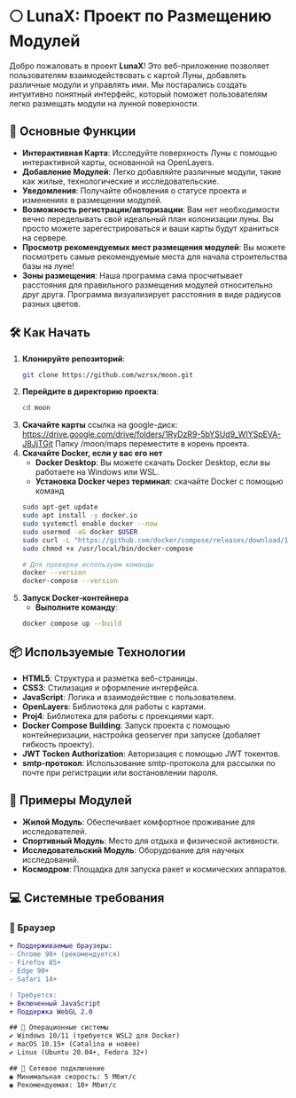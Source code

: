 # 🌕 LunaX: Проект по Размещению Модулей

Добро пожаловать в проект **LunaX**! Это веб-приложение позволяет пользователям взаимодействовать с картой Луны, добавлять различные модули и управлять ими. Мы постарались создать интуитивно понятный интерфейс, который поможет пользователям легко размещать модули на лунной поверхности.

## 🚀 Основные Функции

- **Интерактивная Карта**: Исследуйте поверхность Луны с помощью интерактивной карты, основанной на OpenLayers.
- **Добавление Модулей**: Легко добавляйте различные модули, такие как жилые, технологические и исследовательские.
- **Уведомления**: Получайте обновления о статусе проекта и изменениях в размещении модулей.
- **Возможность регистрации/авторизации**: Вам нет необходимости вечно переделывать свой идеальный план колонизации луны. Вы просто можете зарегестрироваться и ваши карты будут храниться на сервере.
- **Просмотр рекомендуемых мест размещения модулей**: Вы можете посмотреть самые рекомендуемые места для начала строительства базы на луне!
- **Зоны размещения**: Наша программа сама просчитывает расстояния для правильного размещения модулей относительно друг друга. Программа визуализирует расстояния в виде радиусов разных цветов.

## 🛠️ Как Начать

1. **Клонируйте репозиторий**:
   ```bash
   git clone https://github.com/wzrsx/moon.git
2. **Перейдите в директорию проекта**:
   ```bash
   cd moon
3. **Скачайте карты**
   ссылка на google-диск: https://drive.google.com/drive/folders/1RyDzR9-5bYSUd9_WIYSpEVA-J8JjTGjt
   Папку /moon/maps переместите в корень проекта.
4. **Скачайте Docker, если у вас его нет**
   - **Docker Desktop**: Вы можете скачать Docker Desktop, если вы работаете на Windows или WSL.
   - **Установка Docker через терминал**: скачайте Docker с помощью команд
   ```bash
   sudo apt-get update
   sudo apt install -y docker.io
   sudo systemctl enable docker --now
   sudo usermod -aG docker $USER
   sudo curl -L "https://github.com/docker/compose/releases/download/1.28.2/d... -s)-$(uname -m)" -o /usr/local/bin/docker-compose
   sudo chmod +x /usr/local/bin/docker-compose

   # Для проверки используем команды
   docker --version
   docker-compose --version
5. **Запуск Docker-контейнера**
   - **Выполните команду**:
   ```bash
   docker compose up --build
   
## 📦 Используемые Технологии

  - **HTML5**: Структура и разметка веб-страницы.
  - **CSS3**: Стилизация и оформление интерфейса.
  - **JavaScript**: Логика и взаимодействие с пользователем.
  - **OpenLayers**: Библиотека для работы с картами.
  - **Proj4**: Библиотека для работы с проекциями карт.
  - **Docker Compose Building**: Запуск проекта с помощью контейнеризации, настройка geoserver при запуске (добаляет гибкость проекту).
  - **JWT Tocken Authorization**: Авторизация с помощью JWT токентов.
  - **smtp-протокол**: Использование smtp-протокола для рассылки по почте при регистрации или востановлении пароля.

## 📸 Примеры Модулей

  - **Жилой Модуль**: Обеспечивает комфортное проживание для исследователей.
  - **Спортивный Модуль**: Место для отдыха и физической активности.
  - **Исследовательский Модуль**: Оборудование для научных исследований.
  - **Космодром**: Площадка для запуска ракет и космических аппаратов.

## 💻 Системные требования

### 🔹 Браузер
```diff
+ Поддерживаемые браузеры:
- Chrome 90+ (рекомендуется)
- Firefox 85+
- Edge 90+
- Safari 14+

! Требуется:
+ Включенный JavaScript
+ Поддержка WebGL 2.0

## 🔹 Операционные системы
✔ Windows 10/11 (требуется WSL2 для Docker)
✔ macOS 10.15+ (Catalina и новее)
✔ Linux (Ubuntu 20.04+, Fedora 32+)

## 🔹 Сетевое подключение
◉ Минимальная скорость: 5 Мбит/с
◉ Рекомендуемая: 10+ Мбит/с
